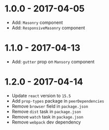 # 1.0.0 - 2017-04-05

* Add: `Masonry` component
* Add: `ResponsiveMasonry` component

# 1.1.0 - 2017-04-13

* Add: `gutter` prop on `Mansory` component

# 1.2.0 - 2017-04-14

* Update `react` version to `15.5`
* Add `prop-types` package in `peerDependencies`
* Remove `browser` field in `package.json`
* Remove `dist` task in `package.json`
* Remove `watch` task in `package.json`
* Remove `webpack` dev dependency
